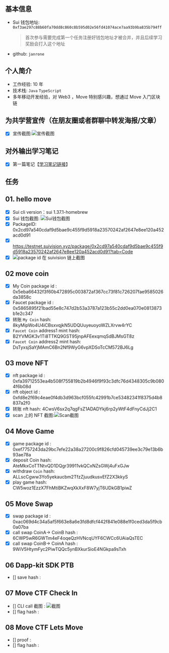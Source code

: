 ## 基本信息

- Sui 钱包地址: `0xf3ae297c88b60fa70dd8c860c8b595d02e56fd41074ace7aa93b9ba835b794ff`
  > 首次参与需要完成第一个任务注册好钱包地址才被合并，并且后续学习奖励会打入这个地址
- github: `janrone`

## 个人简介

- 工作经验: 10 年
- 技术栈: `Java` `TypeScript`
- 多年移动开发经验，对 Web3 ，Move 特别感兴趣，想通过 Move 入门区块链

## 为共学营宣传（在朋友圈或者群聊中转发海报/文章）

- [x] 宣传截图:![宣传截图](./co-learn-2411/images/wxpyq.png)

## 对外输出学习笔记

- [x] 第一篇笔记【[学习笔记链接](https://blog.csdn.net/janronehoo/article/details/143723416)】

## 任务

## 01. hello move

- [x] Sui cli version：sui 1.37.1-homebrew
- [x] Sui 钱包截图: ![Sui钱包截图](./co-learn-2411/images/sui-wallet-img.jpg)
- [x] PackageID: 0x2cd97a540cdaf9d5bae9c455f9d5918a23570242af2647e8ee120a452acd0d91
- [x] https://testnet.suivision.xyz/package/0x2cd97a540cdaf9d5bae9c455f9d5918a23570242af2647e8ee120a452acd0d91?tab=Code
- [x] ![package id 在 suivision 链上截图](./co-learn-2411/images/task01-2.jpg)

## 02 move coin

- [x] My Coin package id : 0x5eba66432f3f60b472895c003872af367cc73f81c726207fae9585026da3858c
- [x] Faucet package id : 0x5865895f21bad55e8c747d2b53a3787a123b55c2dd0ea070e0813873b1e2c347
- [x] 转账 `My Coin` hash: 8kyMipWo4U4iCBsxvqjkN5UDQUuyeuoyoWZLXrvw4rYC
- [x] `Faucet Coin` address1 mint hash: B2YVMGK3v1Ti8TTKQ9GST95jnpAFEexqmqSdBJMsGT8z
- [x] `Faucet Coin` address2 mint hash: DsTyxsjSaYjMAmC6Bn2Nf9WyG6vpXDSoTcCM572BJ6Lg

## 03 move NFT

- [x] nft package id : 0xfa39712553ea4b508f755819b2b4946f9f93c3dfc76d4348305c9b0804f6b08d
- [x] nft object id : 0xfd8e2f69c4eae0f4db3d963bcf055fc42991b7ce53482341f8375d4b8837a2f0
- [x] 转账 nft hash: 4CwsV6sx2q7qgFsZ1ADADYkj6rp2yWtF4dFnyCdJj2C1
- [x] scan 上的 NFT 截图:![Scan截图](./co-learn-2411/images//nft_move_img_1.jpg)

## 04 Move Game

- [x] game package id : 0xef7757243da29bc7efe22a38a27200c9f826cfd045739ee3c79e13b6b93ae78a
- [x] deposit Coin hash: AteMkxCoTTNtvQD1DQgr39911vkQCxNZsGWj4uFxGJw
- [x] withdraw `Coin` hash: ALLscCgww3Yo5yekaucbm2TfzZjuudkusvEfZ2X3kkyS
- [x] play game hash: CW5woz1EzzX7FhMtiBKZwqXkXxF8W7yjT6UDkGB1piwZ

## 05 Move Swap

- [x] swap package id : 0xac069d4c34a5af5f663e8a6e3fd8dfcf442f841e088e1f0ced3da5f9cb0a07ba
- [x] call swap CoinA-> CoinB hash : 6CWP5wR6GWTm4eF4oqeQzHVNcqUYF6CWCc6UAiaQsTEC
- [x] call swap CoinB-> CoinA hash : 9WiV5HtymFyc2PiwTQQc5ynBXkurSioE4NGkpa9sTxh

## 06 Dapp-kit SDK PTB

- [] save hash :

## 07 Move CTF Check In

- [] CLI call 截图 : ![截图](./images/你的图片地址)
- [] flag hash :

## 08 Move CTF Lets Move

- [] proof :
- [] flag hash :
